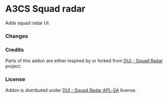 # A3CS Squad radar
Adds squad radar UI.

### Changes

### Credits
Parts of this addon are either inspired by or forked from [DUI - Squad Radar](https://github.com/diwako/diwako_dui) project.

### License
Addon is distributed under [DUI - Squad Radar APL-SA](https://github.com/diwako/diwako_dui/blob/master/license.txt) license.
